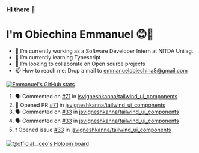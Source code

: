 ### Hi there 👋
# I'm Obiechina Emmanuel 😊🚀

- 💼 I’m currently working as a Software Developer Intern at NITDA Unilag.
- 🌱 I’m currently learning Typescript
- 👯 I’m looking to collaborate on Open source projects
- 📫 How to reach me: Drop a mail to emmanuelobiechina8@gmail.com
<!-- - ⚡ Checkout my portfolio: [My_portfolio](https://www.my-portfolio.netlify.app) -->
<!--
**chibuike-19/chibuike-19** is a ✨ _special_ ✨ repository because its `README.md` (this file) appears on your GitHub profile.

Here are some ideas to get you started

- 🔭 I’m currently working on ...
- 🌱 I’m currently learning ...
- 👯 I’m looking to collaborate on ...
- 🤔 I’m looking for help with ...
- 💬 Ask me about ...
- 📫 How to reach me: ...
- 😄 Pronouns: ...
- ⚡ Fun fact: ...
-->
[![Emmanuel's GitHub stats](https://github-readme-stats.vercel.app/api?username=Chibuike-19&hide=stars&show_icons=true&theme=radical)](https://github.com/anuraghazra/github-readme-stats)
<!--START_SECTION:activity-->
1. 🗣 Commented on [#71](https://github.com/jsvigneshkanna/tailwind_ui_components/issues/71) in [jsvigneshkanna/tailwind_ui_components](https://github.com/jsvigneshkanna/tailwind_ui_components)
2. 💪 Opened PR [#71](https://github.com/jsvigneshkanna/tailwind_ui_components/pull/71) in [jsvigneshkanna/tailwind_ui_components](https://github.com/jsvigneshkanna/tailwind_ui_components)
3. 🗣 Commented on [#33](https://github.com/jsvigneshkanna/tailwind_ui_components/issues/33) in [jsvigneshkanna/tailwind_ui_components](https://github.com/jsvigneshkanna/tailwind_ui_components)
4. 🗣 Commented on [#33](https://github.com/jsvigneshkanna/tailwind_ui_components/issues/33) in [jsvigneshkanna/tailwind_ui_components](https://github.com/jsvigneshkanna/tailwind_ui_components)
5. ❗️ Opened issue [#33](https://github.com/jsvigneshkanna/tailwind_ui_components/issues/33) in [jsvigneshkanna/tailwind_ui_components](https://github.com/jsvigneshkanna/tailwind_ui_components)
<!--END_SECTION:activity-->
<!--[![Top Langs](https://github-readme-stats.vercel.app/api/top-langs/?username=Chibuike-19&layout=compact)](https://github.com/anuraghazra/github-readme-stats)-->
[![@official__ceo's Holopin board](https://holopin.io/api/user/board?user=official__ceo)](https://holopin.io/@official__ceo)




